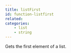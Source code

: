 ```yaml
---
title: listFirst
id: function-listfirst
related:
categories:
    - list
    - string
---
```


Gets the first element of a list.